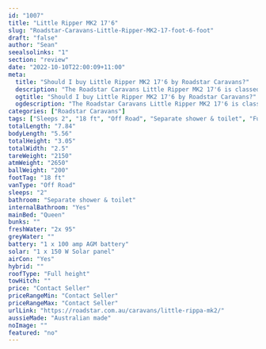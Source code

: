 ```yaml
---
id: "1007"
title: "Little Ripper MK2 17'6"
slug: "Roadstar-Caravans-Little-Ripper-MK2-17-foot-6-foot"
draft: "false"
author: "Sean"
seealsolinks: "1"
section: "review"
date: "2022-10-10T22:00:09+11:00"
meta:
  title: "Should I buy Little Ripper MK2 17'6 by Roadstar Caravans?"
  description: "The Roadstar Caravans Little Ripper MK2 17'6 is classed as Off Road, and sleeps 2 people. It is Australian made and comes in at 18 ft. It generally has Separate shower & toilet."
  ogtitle: "Should I buy Little Ripper MK2 17'6 by Roadstar Caravans?"
  ogdescription: "The Roadstar Caravans Little Ripper MK2 17'6 is classed as Off Road, and sleeps 2 people. It is Australian made and comes in at 18 ft. It generally has Separate shower & toilet."
categories: ["Roadstar Caravans"]
tags: ["Sleeps 2", "18 ft", "Off Road", "Separate shower & toilet", "Full height", "Price Unknown", "Australian made"]
totalLength: "7.84"
bodyLength: "5.56"
totalHeight: "3.05"
totalWidth: "2.5"
tareWeight: "2150"
atmWeight: "2650"
ballWeight: "200"
footTag: "18 ft"
vanType: "Off Road"
sleeps: "2"
bathroom: "Separate shower & toilet"
internalBathroom: "Yes"
mainBed: "Queen"
bunks: ""
freshWater: "2x 95"
greyWater: ""
battery: "1 x 100 amp AGM battery"
solar: "1 x 150 W Solar panel"
airCon: "Yes"
hybrid: ""
roofType: "Full height"
towHitch: ""
price: "Contact Seller"
priceRangeMin: "Contact Seller"
priceRangeMax: "Contact Seller"
urlLink: "https://roadstar.com.au/caravans/little-rippa-mk2/"
aussieMade: "Australian made"
noImage: ""
featured: "no"
---
```

